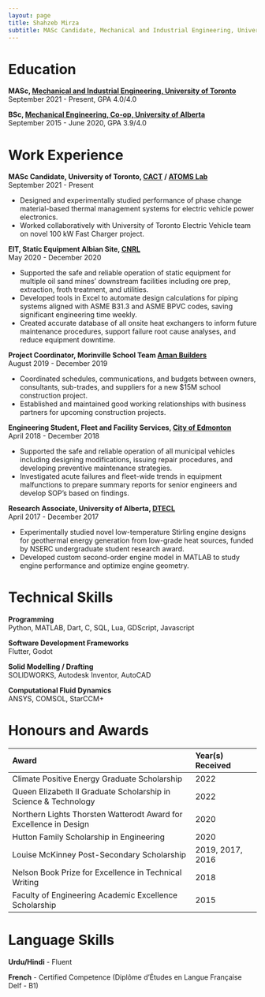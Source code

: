 ```yaml
---
layout: page
title: Shahzeb Mirza
subtitle: MASc Candidate, Mechanical and Industrial Engineering, University of Toronto
---
```


# Education
**MASc, [Mechanical and Industrial Engineering, University of Toronto](https://www.mie.utoronto.ca/)**  
September 2021 - Present, GPA 4.0/4.0

**BSc, [Mechanical Engineering, Co-op, University of Alberta](https://www.ualberta.ca/engineering/mechanical-engineering/index.html)**  
September 2015 - June 2020, GPA 3.9/4.0

# Work Experience

**MASc Candidate, University of Toronto, [CACT](http://cact.utoronto.ca/) / [ATOMS Lab](https://atoms.mie.utoronto.ca/)**  
September 2021 - Present
* Designed and experimentally studied performance of phase change material-based thermal management systems for electric vehicle power electronics.
* Worked collaboratively with University of Toronto Electric Vehicle team on novel 100 kW Fast Charger project.

**EIT, Static Equipment Albian Site, [CNRL](https://www.cnrl.com/)**  
May 2020 - December 2020  
<!-- * Supported the safe and reliable operation of static equipment for Jackpine and Muskeg River mines’ downstream facilities including ore prep, extraction, froth treatment, and utilities. -->
* Supported the safe and reliable operation of static equipment for multiple oil sand mines’ downstream facilities including ore prep, extraction, froth treatment, and utilities.
* Developed tools in Excel to automate design calculations for piping systems aligned with ASME B31.3 and ASME BPVC codes, saving significant engineering time weekly.
* Created accurate database of all onsite heat exchangers to inform future maintenance procedures, support failure root cause analyses, and reduce equipment downtime. 

**Project Coordinator, Morinville School Team [Aman Builders](https://www.amanbuilders.ca/)**  
August 2019 - December 2019  
* Coordinated schedules, communications, and budgets between owners, consultants, sub-trades, and suppliers for a new $15M school construction project.
* Established and maintained good working relationships with business partners for upcoming construction projects.

**Engineering Student, Fleet and Facility Services, [City of Edmonton](https://www.edmonton.ca/city_government/city_organization/fleet-and-facility-services)**  
April 2018 - December 2018
* Supported the safe and reliable operation of all municipal vehicles including designing modifications, issuing repair procedures, and developing preventive maintenance strategies. 
* Investigated acute failures and fleet-wide trends in equipment malfunctions to prepare summary reports for senior engineers and develop SOP’s based on findings.

**Research Associate, University of Alberta, [DTECL](https://sites.ualberta.ca/~dnobes/research_1.html)**  
April 2017 - December 2017  
* Experimentally studied novel low-temperature Stirling engine designs for geothermal energy generation from low-grade heat sources, funded by NSERC undergraduate student research award.
* Developed custom second-order engine model in MATLAB to study engine performance and optimize engine geometry.

# Technical Skills
**Programming**  
Python, MATLAB, Dart, C, SQL, Lua, GDScript, Javascript

**Software Development Frameworks**  
Flutter, Godot

**Solid Modelling / Drafting**  
SOLIDWORKS, Autodesk Inventor, AutoCAD

**Computational Fluid Dynamics**  
ANSYS, COMSOL, StarCCM+

# Honours and Awards

| Award | Year(s) Received |
| :------ |:--- |
| Climate Positive Energy Graduate Scholarship | 2022 |
| Queen Elizabeth II Graduate Scholarship in Science & Technology | 2022 |
| Northern Lights Thorsten Watterodt Award for Excellence in Design | 2020 |
| Hutton Family Scholarship in Engineering | 2020 |
| Louise McKinney Post-Secondary Scholarship | 2019, 2017, 2016 |
| Nelson Book Prize for Excellence in Technical Writing | 2018 |
| Faculty of Engineering Academic Excellence Scholarship | 2015 |

# Language Skills  
**Urdu/Hindi** - Fluent

**French** - Certified Competence (Diplôme d’Études en Langue Française Delf - B1)
